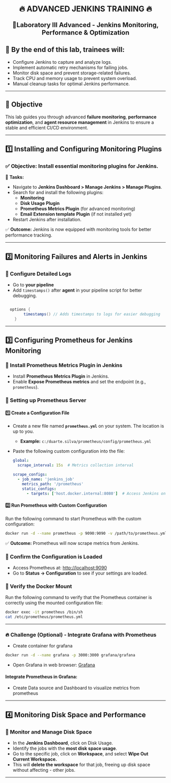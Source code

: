 
<div style="text-align:center; font-size: 24px;">
<p><strong>🔥 ADVANCED JENKINS TRAINING 🔥</strong></p>
</div>
<div style="text-align:center; font-size: 20px;">
<p><strong>📌Laboratory III Advanced - Jenkins Monitoring, Performance & Optimization</strong></p>
</div>

## 🎯 By the end of this lab, trainees will:
- Configure Jenkins to capture and analyze logs.
- Implement automatic retry mechanisms for failing jobs.
- Monitor disk space and prevent storage-related failures.
- Track CPU and memory usage to prevent system overload.
- Manual cleanup tasks for optimal Jenkins performance.

---

## 📌 Objective
This lab guides you through advanced **failure monitoring**, **performance optimization**, and **agent resource management** in Jenkins to ensure a stable and efficient CI/CD environment.

---

## 1️⃣ Installing and Configuring Monitoring Plugins

### ✅ Objective: Install essential monitoring plugins for Jenkins.
🔹 **Tasks:**

- Navigate to **Jenkins Dashboard > Manage Jenkins > Manage Plugins**.
- Search for and install the following plugins:
  - **Monitoring**
  - **Disk Usage Plugin**
  - **Prometheus Metrics Plugin** (for advanced monitoring)
  - **Email Extension template Plugin** (if not installed yet)
- Restart Jenkins after installation.

✅ **Outcome:** Jenkins is now equipped with monitoring tools for better performance tracking.

---

## 2️⃣ Monitoring Failures and Alerts in Jenkins

### 📌 Configure Detailed Logs
- Go to **your pipeline**
- Add `timestamps()` after **agent** in your pipeline script for better debugging.
```groovy

  options {
        timestamps() // Adds timestamps to logs for easier debugging
    }

```

---

## 3️⃣ Configuring Prometheus for Jenkins Monitoring

### 📌 Install Prometheus Metrics Plugin in Jenkins

- Install **Prometheus Metrics Plugin** in Jenkins.
- Enable **Expose Prometheus metrics** and set the endpoint (e.g., `prometheus`).

### 📌 Setting up Prometheus Server

#### 1️⃣ Create a Configuration File

- Create a new file named **`prometheus.yml`** on your system. The location is up to you.

  - **Example:** `c:/duarte.silva/prometheus/config/prometheus.yml`

- Paste the following custom configuration into the file:

  ```yaml
  global:
    scrape_interval: 15s  # Metrics collection interval

  scrape_configs:
    - job_name: 'jenkins_job'
      metrics_path: '/prometheus'
      static_configs:
        - targets: ['host.docker.internal:8080']  # Access Jenkins on the local machine
  ```

#### 2️⃣ Run Prometheus with Custom Configuration

Run the following command to start Prometheus with the custom configuration:

```sh
docker run -d --name prometheus -p 9090:9090 -v /path/to/prometheus.yml:/etc/prometheus/prometheus.yml prom/prometheus
```

✅ **Outcome:** Prometheus will now scrape metrics from Jenkins.

### 📌 Confirm the Configuration is Loaded

- Access Prometheus at: [http://localhost:9090](http://localhost:9090)
- Go to **Status → Configuration** to see if your settings are loaded.

### 📌 Verify the Docker Mount

Run the following command to verify that the Prometheus container is correctly using the mounted configuration file:

```bash
docker exec -it prometheus /bin/sh
cat /etc/prometheus/prometheus.yml
```
---

 ### 🔥 Challenge (Optional) - Integrate Grafana with Prometheus
  - Create container for grafana

```bash
docker run -d --name grafana -p 3000:3000 grafana/grafana

 ```
- Open Grafana in web browser: [Grafana](http://localhost:3000/)

#### Integrate Prometheus in Grafana:

- Create Data source and Dashboard to visualize metrics from prometheus
---

## 4️⃣ Monitoring Disk Space and Performance

### 📌 Monitor and Manage Disk Space
- In the **Jenkins Dashboard**, click on Disk Usage.
- Identify the jobs with the **most disk space usage**.
- Go to the specific job, click on **Workspace**, and select **Wipe Out Current Workspace.**
- This will **delete the workspace** for that job, freeing up disk space without affecting - other jobs.


---


